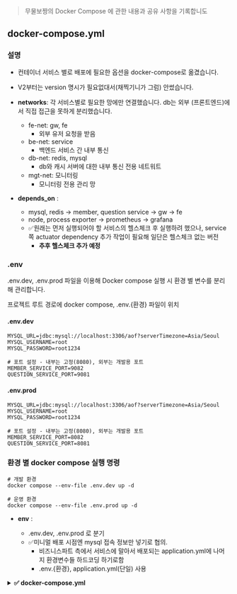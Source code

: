 > 무물보짱의 Docker Compose 에 관한 내용과 공유 사항을 기록합니도

## docker-compose.yml

### 설명

* 컨테이너 서비스 별로 배포에 필요한 옵션을 docker-compose로 옮겼습니다.
* V2부터는 version 명시가 필요없대서(채찍기니가 그럼) 안썼습니다.
* **networks**: 각 서비스별로 필요한 망에만 연결했습니다. db는 외부 (프론트엔드)에서 직접 접근을 못하게 분리했습니다.

  * fe-net: gw, fe
    * 외부 유저 요청을 받음
  * be-net: service
    * 백엔드 서비스 간 내부 통신
  * db-net: redis, mysql
    * db와 캐시 서버에 대한 내부 통신 전용 네트워트
  * mgt-net: 모니터링
    * 모니터링 전용 관리 망
* **depends_on** :

  * mysql, redis → member, question service → gw → fe
  * node, process exporter → prometheus → grafana
  * ✅원래는 먼저 실행되어야 할 서비스의 헬스체크 후 실행하려 했으나, service쪽 actuator dependency 추가 작업이 필요해 일단은 헬스체크 없는 버전
    * **추후 헬스체크 추가 예정**
  
### .env
.env.dev, .env.prod 파일을 이용해 Docker compose 실행 시 환경 별 변수를 분리해 관리합니다.

프로젝트 루트 경로에 docker compose, .env.{환경} 파일이 위치
#### .env.dev
```
MYSQL_URL=jdbc:mysql://localhost:3306/aof?serverTimezone=Asia/Seoul
MYSQL_USERNAME=root
MYSQL_PASSWORD=root1234

# 포트 설정 - 내부는 고정(8080), 외부는 개발용 포트
MEMBER_SERVICE_PORT=9082
QUESTION_SERVICE_PORT=9081
```

#### .env.prod
```
MYSQL_URL=jdbc:mysql://localhost:3306/aof?serverTimezone=Asia/Seoul
MYSQL_USERNAME=root
MYSQL_PASSWORD=root1234

# 포트 설정 - 내부는 고정(8080), 외부는 개발용 포트
MEMBER_SERVICE_PORT=8082
QUESTION_SERVICE_PORT=8081
```


### 환경 별 docker compose 실행 명령
```
# 개발 환경
docker compose --env-file .env.dev up -d

# 운영 환경
docker compose --env-file .env.prod up -d
```
* **env** :

    * .env.dev, .env.prod 로 분기
    * ✅미니멀 배포 시점엔 mysql 접속 정보만 넣기로 협의.
        * 비즈니스파트 측에서 서비스에 말아서 배포되는 application.yml에 나머지 환경변수들 하드코딩 하기로함
        * .env.{환경}, application.yml(단일) 사용

<details> <summary><strong>✅ docker-compose.yml</strong></summary>

```yml
services :
  mysql:
    image: mysql:latest
    container_name: mysql
    restart: always
    environment:
      MYSQL_ROOT_PASSWORD: root1234
      TZ: Asia/Seoul
    ports:
      - 3306:3306
    volumes:
      - ./db/mysql/data:/var/lib/mysql
    platform: linux/x86_64
    networks:
      - db-net

  redis:
    image: redis:latest
    container_name: redis
    restart: always
    ports:
      - 6379:6379
    volumes:
      - ./redis/data:/data
      - ./redis/conf/redis.conf:/usr/local/conf/redis.conf
    labels:
      - "name=redis"
      - "mode=standalone"
    command: redis-server /usr/local/conf/redis.conf
    networks:
      - db-net

  member-service:
    image: member-service
    container_name: member-service
    restart: unless-stopped
    depends_on:
      - mysql
      - redis
    env_file:
      - .env
    environment:
      - MYSQL_URL=${MYSQL_URL}
      - MYSQL_USERNAME=${MYSQL_USERNAME}
      - MYSQL_PASSWORD=${MYSQL_PASSWORD}
    ports:
      - "${MEMBER_PORT}:8080"
    command:
      - # ㅁㄹ
    networks:
      - fe-net
      - be-net
      - db-net

  question-service:
    image: question-service
    container_name: question-service
    restart: unless-stopped
    depends_on:
      - mysql
      - redis
      - member-service
    env_file:
      - .env
    environment:
      - MYSQL_URL=${MYSQL_URL}
      - MYSQL_USERNAME=${MYSQL_USERNAME}
      - MYSQL_PASSWORD=${MYSQL_PASSWORD}
    ports:
      - "${QUESTION_PORT}:8080"
    command:
      - # ㅁㄹ
    networks:
      - fe-net
      - be-net
      - db-net

  gateway:
    image: api-gateway
    container_name: api-gateway
    restart: unless-stopped
    depends_on:
      - member-service
      - question-service
    environment:
      - APPLICATION_PORT=${APPLICATION_PORT}
    networks:
      - fe-net

  mmb-frontend:
    image: myeongseob91/mmb-frontend:latest
    container_name: mmb-frontend
    restart: unless-stopped
    depends_on:
      - gateway
    ports:
      - "80:80"
      - "443:443"
    volumes:
      - /home/ec2-user/infra/nginx/nginx.conf:/etc/nginx/nginx.conf
      - /etc/letsencrypt:/etc/letsencrypt:ro
    command: ["nginx", "-g", "daemon off;"]
    networks:
      - fe-net

  node-exporter:
    image: prom/node-exporter
    container_name: node-exporter
    restart: unless-stopped
    ports:
      - "9100:9100"
    networks:
      - mgt-net
      - be-net

  process-exporter:
    image: ncabatoff/process-exporter:latest
    container_name: process-exporter
    restart: unless-stopped
    volumes:
      - /proc:/host/proc:ro
      - /etc:/host/etc:ro
    command: [ "—procfs=/host/proc" ]
    ports:
      - "9256:9256"
    networks:
      - mgt-net
      - be-net

  prometheus:
    image: prom/prometheus
    container_name: prometheus
    restart: unless-stopped
    depends_on:
      - node-exporter
      - process-exporter
    volumes:
      - ./prometheus.yml:/etc/prometheus/prometheus.yml:ro
      - prometheus_data:/prometheus
    ports:
      - "9090:9090"
    networks:
      - mgt-net

  grafana:
    image: grafana/grafana
    container_name: grafana
    restart: unless-stopped
    depends_on:
      - prometheus
    environment:
      - GF_SERVER_ROOT_URL=https://dev.mumulbo.com/grafana/
      - GF_SERVER_SERVE_FROM_SUB_PATH=true
    volumes:
      - grafana_data:/var/lib/grafana
    ports:
      - "3000:3000"
    networks:
      - mgt-net

networks :
  fe-net:
    driver: bridge
  be-net:
    driver: bridge
  db-net:
    driver: bridge
  mgt-net:
    driver: bridge
```
</details>